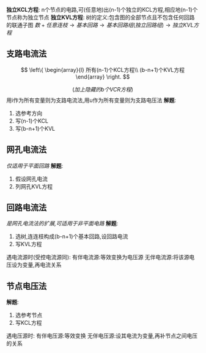 **独立KCL方程**:
n个节点的电路,可(任意地)出(n-1)个独立的KCL方程,相应地(n-1)个节点称为独立节点
**独立KVL方程**:
树的定义:包含图的全部节点且不包含任何回路的联通子图
$数+任意连枝\to 基本回路\to 基本回路组(独立回路组)\to 独立KVL方程$
## 支路电流法
$$
\left\{
\begin{array}{l}
所有(n-1)个KCL方程\\
(b-n+1)个KVL方程
\end{array}
\right.
$$

$$
(加上隐藏的b个VCR方程)
$$
用i作为所有变量则为支路电流法,用u作为所有变量则为支路电压法
**解题**:
1. 选参考方向
2. 写(n-1)个KCL
3. 写(b-n+1)个KVL
## 网孔电流法
*仅适用于平面回路*
**解题**:
1. 假设网孔电流
2. 列网孔KVL方程
## 回路电流法
*是网孔电流法的扩展,可适用于非平面电路*
**解题**:
1. 选树,连连枝构成(b-n+1)个基本回路,设回路电流
2. 写KVL方程

遇电流源时(受控电流源同):
	有伴电流源:等效变换为电压源
	无伴电流源:将该源电压设为变量,再电流关系
## 节点电压法
**解题**:
1. 选参考节点
2. 写KCL方程

遇电压源时:
	有伴电压源:等效变换
	无伴电压源:设其电流为变量,再补节点之间电压的关系
